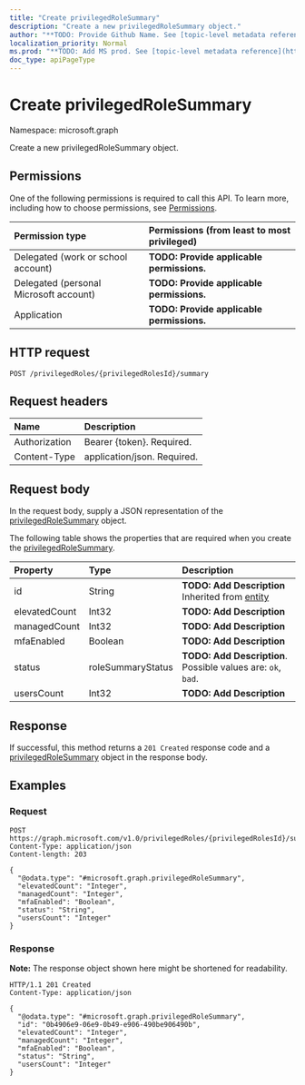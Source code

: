 ```yaml
---
title: "Create privilegedRoleSummary"
description: "Create a new privilegedRoleSummary object."
author: "**TODO: Provide Github Name. See [topic-level metadata reference](https://msgo.azurewebsites.net/add/document/guidelines/metadata.html#topic-level-metadata)**"
localization_priority: Normal
ms.prod: "**TODO: Add MS prod. See [topic-level metadata reference](https://msgo.azurewebsites.net/add/document/guidelines/metadata.html#topic-level-metadata)**"
doc_type: apiPageType
---
```


# Create privilegedRoleSummary
Namespace: microsoft.graph



Create a new privilegedRoleSummary object.

## Permissions
One of the following permissions is required to call this API. To learn more, including how to choose permissions, see [Permissions](/graph/permissions-reference).

|Permission type|Permissions (from least to most privileged)|
|:---|:---|
|Delegated (work or school account)|**TODO: Provide applicable permissions.**|
|Delegated (personal Microsoft account)|**TODO: Provide applicable permissions.**|
|Application|**TODO: Provide applicable permissions.**|

## HTTP request

<!-- {
  "blockType": "ignored"
}
-->
``` http
POST /privilegedRoles/{privilegedRolesId}/summary
```

## Request headers
|Name|Description|
|:---|:---|
|Authorization|Bearer {token}. Required.|
|Content-Type|application/json. Required.|

## Request body
In the request body, supply a JSON representation of the [privilegedRoleSummary](../resources/privilegedrolesummary.md) object.

The following table shows the properties that are required when you create the [privilegedRoleSummary](../resources/privilegedrolesummary.md).

|Property|Type|Description|
|:---|:---|:---|
|id|String|**TODO: Add Description** Inherited from [entity](../resources/entity.md)|
|elevatedCount|Int32|**TODO: Add Description**|
|managedCount|Int32|**TODO: Add Description**|
|mfaEnabled|Boolean|**TODO: Add Description**|
|status|roleSummaryStatus|**TODO: Add Description**. Possible values are: `ok`, `bad`.|
|usersCount|Int32|**TODO: Add Description**|



## Response

If successful, this method returns a `201 Created` response code and a [privilegedRoleSummary](../resources/privilegedrolesummary.md) object in the response body.

## Examples

### Request
<!-- {
  "blockType": "request",
  "name": "create_privilegedrolesummary_from_"
}
-->
``` http
POST https://graph.microsoft.com/v1.0/privilegedRoles/{privilegedRolesId}/summary
Content-Type: application/json
Content-length: 203

{
  "@odata.type": "#microsoft.graph.privilegedRoleSummary",
  "elevatedCount": "Integer",
  "managedCount": "Integer",
  "mfaEnabled": "Boolean",
  "status": "String",
  "usersCount": "Integer"
}
```


### Response
**Note:** The response object shown here might be shortened for readability.
<!-- {
  "blockType": "response",
  "truncated": true,
  "@odata.type": "microsoft.graph.privilegedRoleSummary"
}
-->
``` http
HTTP/1.1 201 Created
Content-Type: application/json

{
  "@odata.type": "#microsoft.graph.privilegedRoleSummary",
  "id": "0b4906e9-06e9-0b49-e906-490be906490b",
  "elevatedCount": "Integer",
  "managedCount": "Integer",
  "mfaEnabled": "Boolean",
  "status": "String",
  "usersCount": "Integer"
}
```

